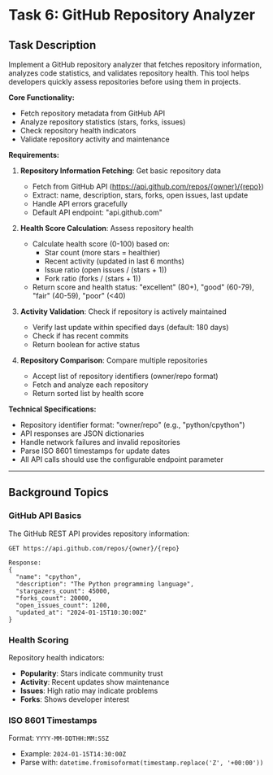 # Task 6: GitHub Repository Analyzer

## Task Description

Implement a GitHub repository analyzer that fetches repository information, analyzes code statistics, and validates repository health. This tool helps developers quickly assess repositories before using them in projects.

**Core Functionality:**
- Fetch repository metadata from GitHub API
- Analyze repository statistics (stars, forks, issues)
- Check repository health indicators
- Validate repository activity and maintenance

**Requirements:**

1. **Repository Information Fetching**: Get basic repository data
   - Fetch from GitHub API (https://api.github.com/repos/{owner}/{repo})
   - Extract: name, description, stars, forks, open issues, last update
   - Handle API errors gracefully
   - Default API endpoint: "api.github.com"

2. **Health Score Calculation**: Assess repository health
   - Calculate health score (0-100) based on:
     - Star count (more stars = healthier)
     - Recent activity (updated in last 6 months)
     - Issue ratio (open issues / (stars + 1))
     - Fork ratio (forks / (stars + 1))
   - Return score and health status: "excellent" (80+), "good" (60-79), "fair" (40-59), "poor" (<40)

3. **Activity Validation**: Check if repository is actively maintained
   - Verify last update within specified days (default: 180 days)
   - Check if has recent commits
   - Return boolean for active status

4. **Repository Comparison**: Compare multiple repositories
   - Accept list of repository identifiers (owner/repo format)
   - Fetch and analyze each repository
   - Return sorted list by health score

**Technical Specifications:**
- Repository identifier format: "owner/repo" (e.g., "python/cpython")
- API responses are JSON dictionaries
- Handle network failures and invalid repositories
- Parse ISO 8601 timestamps for update dates
- All API calls should use the configurable endpoint parameter

---

## Background Topics

### GitHub API Basics

The GitHub REST API provides repository information:
```
GET https://api.github.com/repos/{owner}/{repo}

Response:
{
  "name": "cpython",
  "description": "The Python programming language",
  "stargazers_count": 45000,
  "forks_count": 20000,
  "open_issues_count": 1200,
  "updated_at": "2024-01-15T10:30:00Z"
}
```

### Health Scoring

Repository health indicators:
- **Popularity**: Stars indicate community trust
- **Activity**: Recent updates show maintenance
- **Issues**: High ratio may indicate problems
- **Forks**: Shows developer interest

### ISO 8601 Timestamps

Format: `YYYY-MM-DDTHH:MM:SSZ`
- Example: `2024-01-15T14:30:00Z`
- Parse with: `datetime.fromisoformat(timestamp.replace('Z', '+00:00'))`
